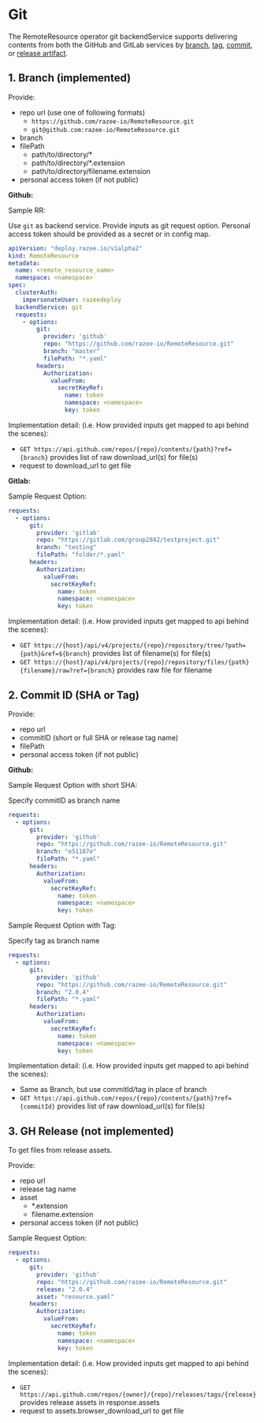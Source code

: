 # Git

The RemoteResource operator git backendService supports delivering contents from
both the GitHub and GitLab services by [branch](#1-branch-implemented),
 [tag](#2-commit-id-sha-or-tag),
 [commit](#2-commit-id-sha-or-tag),
 or [release artifact](#3-gh-release-not-implemented).

## 1. Branch (implemented)

Provide:

* repo url (use one of following formats)
  * `https://github.com/razee-io/RemoteResource.git`
  * `git@github.com:razee-io/RemoteResource.git`
* branch
* filePath
  * path/to/directory/*
  * path/to/directory/*.extension
  * path/to/directory/filename.extension
* personal access token (if not public)

**Github:**

Sample RR:

Use `git` as backend service.
Provide inputs as git request option.
Personal access token should be provided as a secret or in config map.

```yaml
apiVersion: "deploy.razee.io/v1alpha2"
kind: RemoteResource
metadata:
  name: <remote_resource_name>
  namespace: <namespace>
spec:
  clusterAuth:
    impersonateUser: razeedeploy
  backendService: git
  requests:
    - options:
        git:
          provider: 'github'
          repo: "https://github.com/razee-io/RemoteResource.git"
          branch: "master"
          filePath: "*.yaml"
        headers:
          Authorization:
            valueFrom:
              secretKeyRef:
                name: token
                namespace: <namespace>
                key: token
```

Implementation detail:
(i.e. How provided inputs get mapped to api behind the scenes):

* `GET https://api.github.com/repos/{repo}/contents/{path}?ref={branch}`
provides list of raw download_url(s) for file(s)
* request to download_url to get file

**Gitlab:**

Sample Request Option:

```yaml
requests:
  - options:
      git:
        provider: 'gitlab'
        repo: "https://gitlab.com/group2842/testproject.git"
        branch: "testing"
        filePath: "folder/*.yaml"
      headers:
        Authorization:
          valueFrom:
            secretKeyRef:
              name: token
              namespace: <namespace>
              key: token
```

Implementation detail:
(i.e. How provided inputs get mapped to api behind the scenes):

* `GET https://{host}/api/v4/projects/{repo}/repository/tree/?path={path}&ref=${branch}`
provides list of filename(s) for file(s)
* `GET https://{host}/api/v4/projects/{repo}/repository/files/{path}{filename}/raw?ref={branch}`
provides raw file for filename

## 2. Commit ID (SHA or Tag)

Provide:

* repo url
* commitID (short or full SHA or release tag name)
* filePath
* personal access token (if not public)

**Github:**

Sample Request Option with short SHA:

Specify commitID as branch name

```yaml
requests:
  - options:
      git:
        provider: 'github'
        repo: "https://github.com/razee-io/RemoteResource.git"
        branch: "e51187e"
        filePath: "*.yaml"
      headers:
        Authorization:
          valueFrom:
            secretKeyRef:
              name: token
              namespace: <namespace>
              key: token
```

Sample Request Option with Tag:

Specify tag as branch name

```yaml
requests:
  - options:
      git:
        provider: 'github'
        repo: "https://github.com/razee-io/RemoteResource.git"
        branch: "2.0.4"
        filePath: "*.yaml"
      headers:
        Authorization:
          valueFrom:
            secretKeyRef:
              name: token
              namespace: <namespace>
              key: token
```

Implementation detail:
(i.e. How provided inputs get mapped to api behind the scenes):

* Same as Branch, but use commitId/tag in place of branch
* `GET https://api.github.com/repos/{repo}/contents/{path}?ref={commitId}`
provides list of raw download_url(s) for file(s)

## 3. GH Release (not implemented)

To get files from release assets.

Provide:

* repo url
* release tag name
* asset
  * *.extension
  * filename.extension
* personal access token (if not public)

Sample Request Option:

```yaml
requests:
  - options:
      git:
        provider: 'github'
        repo: "https://github.com/razee-io/RemoteResource.git"
        release: "2.0.4"
        asset: "resource.yaml"
      headers:
        Authorization:
          valueFrom:
            secretKeyRef:
              name: token
              namespace: <namespace>
              key: token
```

Implementation detail:
(i.e. How provided inputs get mapped to api behind the scenes):

* `GET https://api.github.com/repos/{owner}/{repo}/releases/tags/{release}`
provides release assets in response.assets
* request to assets.browser_download_url to get file
